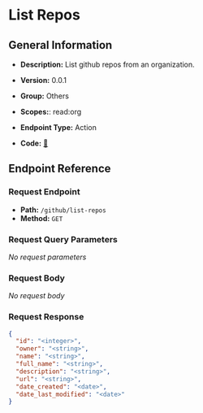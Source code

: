 # List Repos

## General Information

- **Description:** List github repos from an organization.

- **Version:** 0.0.1
- **Group:** Others
- **Scopes:**: read:org
- **Endpoint Type:** Action
- **Code:** [🔗](https://github.com/NangoHQ/integration-templates/tree/main/integrations/github/actions/list-repos.ts)

## Endpoint Reference

### Request Endpoint

- **Path:** `/github/list-repos`
- **Method:** `GET`

### Request Query Parameters

_No request parameters_

### Request Body

_No request body_

### Request Response

```json
{
  "id": "<integer>",
  "owner": "<string>",
  "name": "<string>",
  "full_name": "<string>",
  "description": "<string>",
  "url": "<string>",
  "date_created": "<date>",
  "date_last_modified": "<date>"
}
```

